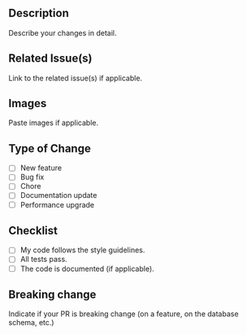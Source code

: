 ## Description

Describe your changes in detail.

## Related Issue(s)

Link to the related issue(s) if applicable.

## Images

Paste images if applicable.

## Type of Change

- [ ] New feature
- [ ] Bug fix
- [ ] Chore
- [ ] Documentation update
- [ ] Performance upgrade

## Checklist

- [ ] My code follows the style guidelines.
- [ ] All tests pass.
- [ ] The code is documented (if applicable).

## Breaking change

Indicate if your PR is breaking change (on a feature, on the database schema, etc.)
